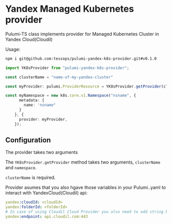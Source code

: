 # Yandex Managed Kubernetes provider

Pulumi-TS class implements provider for Managed Kubernetes Cluster in Yandex Cloud(Cloudil)

Usage:
```bash
npm i git@github.com:tessops/pulumi-yandex-k8s-provider.git#v0.1.0

```


```typescript
import YK8sProvider from "pulumi-yandex-k8s-provider";

const clusterName = "name-of-my-yandex-cluster"

const myProvider: pulumi.ProviderResource = YK8sProvider.getProvider(clusterName);

const myNamespace = new k8s.core.v1.Namespace("nsname", {
      metadata: {
        name: 'nsname"
      }
    }, {
      provider: myProvider,
    });


```

## Configuration

The provider takes two arguments

The `YK8sProvider.getProvider` method takes two arguments, `clusterName` and `namespace`.

`clusterName` is required.

Provider asumes that you also hgave those variables in your Pulumi.<stackname>.yaml to interact with YandexCloud(Cloudil) api:

```yaml
yandex:cloudId: <cloudId>
yandex:folderId: <folderId>
# In case of using Cloudil Cloud Provider you also need to add string below:
yandex:endpoint: api.cloudil.com:443

```

